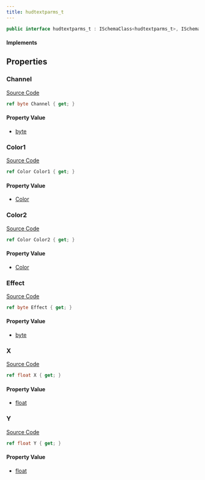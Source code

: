 ```yaml
---
title: hudtextparms_t
---
```


```csharp
public interface hudtextparms_t : ISchemaClass<hudtextparms_t>, ISchemaField, ISchemaClass, INativeHandle
```

#### Implements

## Properties

### Channel

[Source Code](https://github.com/swiftly-solution/swiftlys2/blob/main/managed/src/SwiftlyS2.Generated/Schemas/Interfaces/hudtextparms_t.cs#L23)

```csharp
ref byte Channel { get; }
```

#### Property Value

- [byte](https://learn.microsoft.com/dotnet/api/system.byte)

### Color1

[Source Code](https://github.com/swiftly-solution/swiftlys2/blob/main/managed/src/SwiftlyS2.Generated/Schemas/Interfaces/hudtextparms_t.cs#L17)

```csharp
ref Color Color1 { get; }
```

#### Property Value

- [Color](/docs/api/shared/natives/color)

### Color2

[Source Code](https://github.com/swiftly-solution/swiftlys2/blob/main/managed/src/SwiftlyS2.Generated/Schemas/Interfaces/hudtextparms_t.cs#L19)

```csharp
ref Color Color2 { get; }
```

#### Property Value

- [Color](/docs/api/shared/natives/color)

### Effect

[Source Code](https://github.com/swiftly-solution/swiftlys2/blob/main/managed/src/SwiftlyS2.Generated/Schemas/Interfaces/hudtextparms_t.cs#L21)

```csharp
ref byte Effect { get; }
```

#### Property Value

- [byte](https://learn.microsoft.com/dotnet/api/system.byte)

### X

[Source Code](https://github.com/swiftly-solution/swiftlys2/blob/main/managed/src/SwiftlyS2.Generated/Schemas/Interfaces/hudtextparms_t.cs#L25)

```csharp
ref float X { get; }
```

#### Property Value

- [float](https://learn.microsoft.com/dotnet/api/system.single)

### Y

[Source Code](https://github.com/swiftly-solution/swiftlys2/blob/main/managed/src/SwiftlyS2.Generated/Schemas/Interfaces/hudtextparms_t.cs#L27)

```csharp
ref float Y { get; }
```

#### Property Value

- [float](https://learn.microsoft.com/dotnet/api/system.single)

